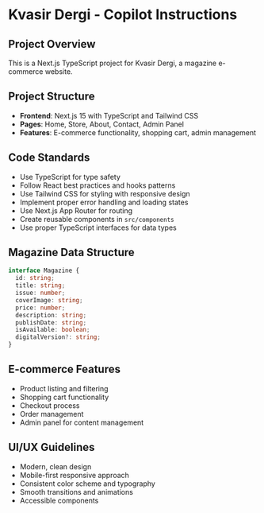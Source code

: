 # Kvasir Dergi - Copilot Instructions

<!-- Use this file to provide workspace-specific custom instructions to Copilot. For more details, visit https://code.visualstudio.com/docs/copilot/copilot-customization#_use-a-githubcopilotinstructionsmd-file -->

## Project Overview
This is a Next.js TypeScript project for Kvasir Dergi, a magazine e-commerce website.

## Project Structure
- **Frontend**: Next.js 15 with TypeScript and Tailwind CSS
- **Pages**: Home, Store, About, Contact, Admin Panel
- **Features**: E-commerce functionality, shopping cart, admin management

## Code Standards
- Use TypeScript for type safety
- Follow React best practices and hooks patterns
- Use Tailwind CSS for styling with responsive design
- Implement proper error handling and loading states
- Use Next.js App Router for routing
- Create reusable components in `src/components`
- Use proper TypeScript interfaces for data types

## Magazine Data Structure
```typescript
interface Magazine {
  id: string;
  title: string;
  issue: number;
  coverImage: string;
  price: number;
  description: string;
  publishDate: string;
  isAvailable: boolean;
  digitalVersion?: string;
}
```

## E-commerce Features
- Product listing and filtering
- Shopping cart functionality
- Checkout process
- Order management
- Admin panel for content management

## UI/UX Guidelines
- Modern, clean design
- Mobile-first responsive approach
- Consistent color scheme and typography
- Smooth transitions and animations
- Accessible components
